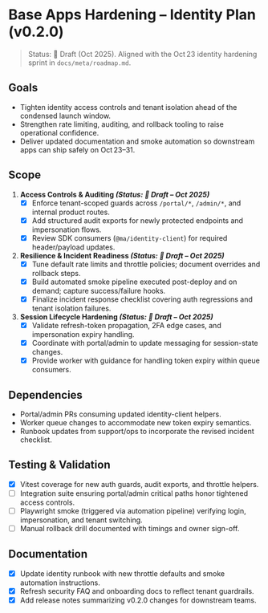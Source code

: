 # Base Apps Hardening – Identity Plan (v0.2.0)

> Status: 📝 Draft (Oct 2025). Aligned with the Oct 23 identity hardening sprint in `docs/meta/roadmap.md`.

## Goals
- Tighten identity access controls and tenant isolation ahead of the condensed launch window.
- Strengthen rate limiting, auditing, and rollback tooling to raise operational confidence.
- Deliver updated documentation and smoke automation so downstream apps can ship safely on Oct 23–31.

## Scope
1. **Access Controls & Auditing *(Status: 📝 Draft – Oct 2025)***
   - [x] Enforce tenant-scoped guards across `/portal/*`, `/admin/*`, and internal product routes.
   - [x] Add structured audit exports for newly protected endpoints and impersonation flows.
   - [x] Review SDK consumers (`@ma/identity-client`) for required header/payload updates.
2. **Resilience & Incident Readiness *(Status: 📝 Draft – Oct 2025)***
   - [x] Tune default rate limits and throttle policies; document overrides and rollback steps.
   - [x] Build automated smoke pipeline executed post-deploy and on demand; capture success/failure hooks.
   - [x] Finalize incident response checklist covering auth regressions and tenant isolation failures.
3. **Session Lifecycle Hardening *(Status: 📝 Draft – Oct 2025)***
   - [x] Validate refresh-token propagation, 2FA edge cases, and impersonation expiry handling.
   - [x] Coordinate with portal/admin to update messaging for session-state changes.
   - [x] Provide worker with guidance for handling token expiry within queue consumers.

## Dependencies
- Portal/admin PRs consuming updated identity-client helpers.
- Worker queue changes to accommodate new token expiry semantics.
- Runbook updates from support/ops to incorporate the revised incident checklist.

## Testing & Validation
 - [x] Vitest coverage for new auth guards, audit exports, and throttle helpers.
- [ ] Integration suite ensuring portal/admin critical paths honor tightened access controls.
- [ ] Playwright smoke (triggered via automation pipeline) verifying login, impersonation, and tenant switching.
- [ ] Manual rollback drill documented with timings and owner sign-off.

## Documentation
 - [x] Update identity runbook with new throttle defaults and smoke automation instructions.
 - [x] Refresh security FAQ and onboarding docs to reflect tenant guardrails.
 - [x] Add release notes summarizing v0.2.0 changes for downstream teams.
